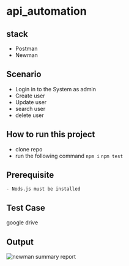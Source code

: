 # api_automation

## stack
- Postman
- Newman

## Scenario
- Login in to the System as admin
- Create user
- Update user
- search user
- delete user

## How to run this project 

- clone repo
- run the following command 
``` npm i ```
``` npm test ```

## Prerequisite

    - Nods.js must be installed 

## Test Case
google drive

## Output
![newman summary report](https://user-images.githubusercontent.com/67435464/213208151-0b1a8b6e-9d66-4dc7-809f-20b610288b42.png)
